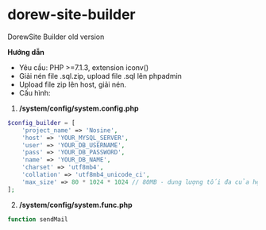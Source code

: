 # dorew-site-builder
DorewSite Builder old version

**Hướng dẫn**
- Yêu cầu: PHP >=7.1.3, extension iconv()
- Giải nén file .sql.zip, upload file .sql lên phpadmin
- Upload file zip lên host, giải nén.
- Cấu hình: 
1. **/system/config/system.config.php**
```PHP
$config_builder = [
    'project_name' => 'Nosine',
    'host' => 'YOUR_MYSQL_SERVER',
    'user' => 'YOUR_DB_USERNAME',
    'pass' => 'YOUR_DB_PASSWORD',
    'name' => 'YOUR_DB_NAME',
    'charset' => 'utf8mb4',
    'collation' => 'utf8mb4_unicode_ci',
    'max_size' => 80 * 1024 * 1024 // 80MB - dung lượng tối đa của hệ thống
];
```
2. **/system/config/system.func.php**
```PHP
function sendMail
```